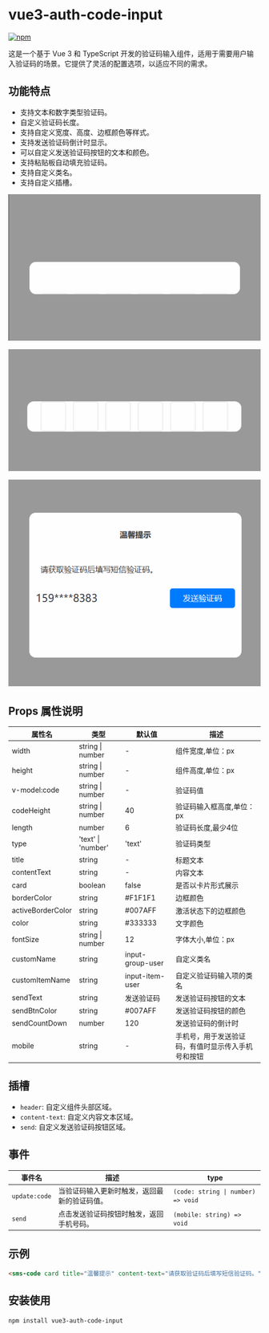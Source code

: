 # vue3-auth-code-input

[![npm](https://img.shields.io/npm/v/vue3-auth-code-input.svg)](https://www.npmjs.com/package/vue3-auth-code-input)

这是一个基于 Vue 3 和 TypeScript 开发的验证码输入组件，适用于需要用户输入验证码的场景。它提供了灵活的配置选项，以适应不同的需求。

## 功能特点

- 支持文本和数字类型验证码。
- 自定义验证码长度。
- 支持自定义宽度、高度、边框颜色等样式。
- 支持发送验证码倒计时显示。
- 可以自定义发送验证码按钮的文本和颜色。
- 支持粘贴板自动填充验证码。
- 支持自定义类名。
- 支持自定义插槽。

![line](https://raw.githubusercontent.com/DMaiGit/vue3-auth-code-input/main/public/image/sms-code-line.gif)

![card](https://raw.githubusercontent.com/DMaiGit/vue3-auth-code-input/main/public/image/sms-code-card.gif)

![demo](https://raw.githubusercontent.com/DMaiGit/vue3-auth-code-input/main/public/image/demo.gif)

## Props 属性说明

| 属性名             | 类型             | 默认值 | 描述                                   |
| ------------------ | ---------------- | ------ | -------------------------------------- |
| width              | string \| number | -      | 组件宽度,单位：px                               |
| height             | string \| number | -      | 组件高度,单位：px                               |
| v-model:code               | string \| number | -      | 验证码值                               |
| codeHeight         | string \| number | 40      | 验证码输入框高度,单位：px                       |
| length             | number           | 6      | 验证码长度,最少4位                             |
| type               | 'text' \| 'number' | 'text'  | 验证码类型                             |
| title              | string           | -      | 标题文本                               |
| contentText        | string           | -      | 内容文本                               |
| card               | boolean          | false  | 是否以卡片形式展示                     |
| borderColor        | string           | #F1F1F1      | 边框颜色                               |
| activeBorderColor  | string           | #007AFF      | 激活状态下的边框颜色                   |
| color              | string           | #333333      | 文字颜色                               |
| fontSize           | string \| number | 12      | 字体大小,单位：px                               |
| customName         | string           | input-group-user      | 自定义类名                             |
| customItemName     | string           | input-item-user      | 自定义验证码输入项的类名               |
| sendText           | string           | 发送验证码      | 发送验证码按钮的文本                   |
| sendBtnColor       | string           | #007AFF      | 发送验证码按钮的颜色                   |
| sendCountDown      | number           | 120      | 发送验证码的倒计时                     |
| mobile             | string           | -      | 手机号，用于发送验证码，有值时显示传入手机号和按钮                 |

## 插槽

- `header`: 自定义组件头部区域。
- `content-text`: 自定义内容文本区域。
- `send`: 自定义发送验证码按钮区域。

## 事件

| 事件名             | 描述                                   | type                                   |
| ------------------ | -------------------------------------- | -------------------------------------- |
| `update:code`       | 当验证码输入更新时触发，返回最新的验证码值。 | `(code: string \| number) => void` |
| `send`            | 点击发送验证码按钮时触发，返回手机号码。 | `(mobile: string) => void` |

## 示例

```html
<sms-code card title="温馨提示" content-text="请获取验证码后填写短信验证码。" mobile="159****8383" />
```

## 安装使用

```bash
npm install vue3-auth-code-input
```
